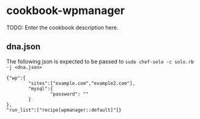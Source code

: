 # cookbook-wpmanager

TODO: Enter the cookbook description here.

## dna.json
The following json is expected to be passed to `sudo chef-solo -c solo.rb -j <dna.json>`
```
{"wp":{
        "sites":["example.com","example2.com"],
        "mysql":{
                "password": ""
        }
},
"run_list":["recipe[wpmanager::default]"]}
```
